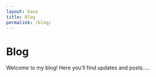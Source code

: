 ```yaml
---
layout: base
title: Blog
permalink: /blog/
---
```


# Blog
Welcome to my blog! Here you'll find updates and posts.....


